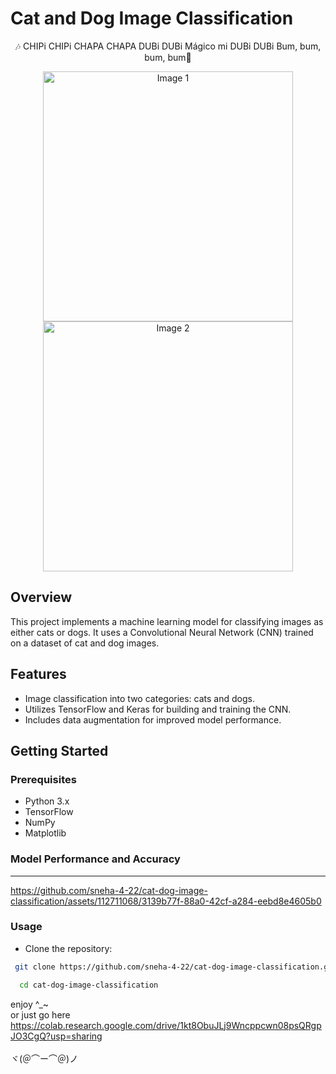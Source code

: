 # Cat and Dog Image Classification
<p align="center">
🎶 CHIPi CHIPi CHAPA CHAPA DUBi DUBi Mágico mi DUBi DUBi Bum, bum, bum, bum🎵</p>
<p align="center">
  <img src="https://github.com/sneha-4-22/cat-dog-image-classification/assets/112711068/da25fe5a-1bfc-4d18-9552-276a06e33f67" alt="Image 1" width="400" style="display:inline-block">
  <img src="https://github.com/sneha-4-22/cat-dog-image-classification/assets/112711068/f2040ef6-84f1-4f25-9c23-de79ed6682c2" alt="Image 2" width="400" style="display:inline-block">
</p>


## Overview

This project implements a machine learning model for classifying images as either cats or dogs. It uses a Convolutional Neural Network (CNN) trained on a dataset of cat and dog images.

## Features

- Image classification into two categories: cats and dogs.
- Utilizes TensorFlow and Keras for building and training the CNN.
- Includes data augmentation for improved model performance.

## Getting Started

### Prerequisites

- Python 3.x
- TensorFlow
- NumPy
- Matplotlib

### Model Performance and Accuracy
<hr>

https://github.com/sneha-4-22/cat-dog-image-classification/assets/112711068/3139b77f-88a0-42cf-a284-eebd8e4605b0

### Usage
* Clone the repository:
 ``` bash
  git clone https://github.com/sneha-4-22/cat-dog-image-classification.git
```
``` bash
  cd cat-dog-image-classification
```
 enjoy ^_~ <br/>
 or just go here <br/>
 https://colab.research.google.com/drive/1kt8ObuJLj9Wncppcwn08psQRgpJO3CgQ?usp=sharing  <br/><br/>
ヾ(＠⌒ー⌒＠)ノ
